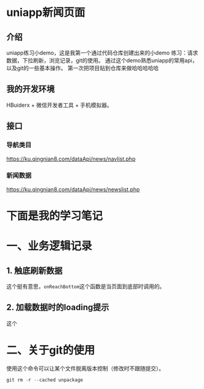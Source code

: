 # uniapp新闻页面

## 介绍
uniapp练习小demo，这是我第一个通过代码仓库创建出来的小demo
练习：请求数据，下拉刷新，浏览记录，git的使用。
通过这个demo熟悉uniapp的常用api，以及git的一些基本操作。
第一次把项目贴到仓库来做哈哈哈哈哈

## 我的开发环境
HBuiderx + 微信开发者工具 + 手机模拟器。

## 接口
### 导航类目
https://ku.qingnian8.com/dataApi/news/navlist.php
### 新闻数据
https://ku.qingnian8.com/dataApi/news/newslist.php

# 下面是我的学习笔记

# 一、业务逻辑记录

## 1. 触底刷新数据
这个挺有意思，`onReachBottom`这个函数是当页面到底部时调用的。
## 2. 加载数据时的loading提示
这个


# 二、关于git的使用
使用这个命令可以让某个文件脱离版本控制（修改时不跟随提交）。
```javascript
git rm -r --cached unpackage
```

